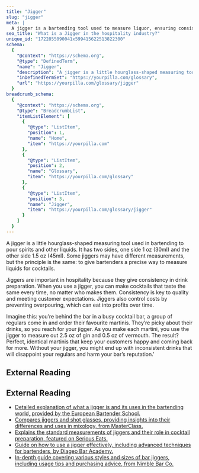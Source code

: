 ```yaml
---
title: "Jigger"
slug: "jigger"
meta: |
  A jigger is a bartending tool used to measure liquor, ensuring consistent and accurate pours in cocktails. It typically has two sides with different measurements.
seo_title: "What is a Jigger in the hospitality industry?"
unique_id: "1722855090041x599415622513822300"
schema:
  {
    "@context": "https://schema.org",
    "@type": "DefinedTerm",
    "name": "Jigger",
    "description": "A jigger is a little hourglass-shaped measuring tool used in bartending to pour spirits and other liquids. It has two sides, one side 1 oz (30ml) and the other side 1.5 oz (45ml).",
    "inDefinedTermSet": "https://yourpilla.com/glossary",
    "url": "https://yourpilla.com/glossary/jigger"
  }
breadcrumb_schema:
  {
    "@context": "https://schema.org",
    "@type": "BreadcrumbList",
    "itemListElement": [
      {
        "@type": "ListItem",
        "position": 1,
        "name": "Home",
        "item": "https://yourpilla.com"
      },
      {
        "@type": "ListItem",
        "position": 2,
        "name": "Glossary",
        "item": "https://yourpilla.com/glossary"
      },
      {
        "@type": "ListItem",
        "position": 3,
        "name": "Jigger",
        "item": "https://yourpilla.com/glossary/jigger"
      }
    ]
  }
---
```


A jigger is a little hourglass-shaped measuring tool used in bartending to pour spirits and other liquids. It has two sides, one side 1 oz (30ml) and the other side 1.5 oz (45ml). Some jiggers may have different measurements, but the principle is the same: to give bartenders a precise way to measure liquids for cocktails.

Jiggers are important in hospitality because they give consistency in drink preparation. When you use a jigger, you can make cocktails that taste the same every time, no matter who makes them. Consistency is key to quality and meeting customer expectations. Jiggers also control costs by preventing overpouring, which can eat into profits over time.

Imagine this: you’re behind the bar in a busy cocktail bar, a group of regulars come in and order their favourite martinis. They’re picky about their drinks, so you reach for your jigger. As you make each martini, you use the jigger to measure out 2.5 oz of gin and 0.5 oz of vermouth. The result? Perfect, identical martinis that keep your customers happy and coming back for more. Without your jigger, you might end up with inconsistent drinks that will disappoint your regulars and harm your bar’s reputation.'

## External Reading



## External Reading

*   [Detailed explanation of what a jigger is and its uses in the bartending world, provided by the European Bartender School.](https://www.barschool.net/blog/bar-tools-jigger#:~:text=A%20jigger%20is%20a%20type,in%20the%20bartending%20world%20too.)
*   [Compares jiggers and shot glasses, providing insights into their differences and uses in mixology, from MasterClass.](https://www.masterclass.com/articles/jigger-vs-shot#:~:text=Teaches%20Cooking%20I-,What%20Is%20a%20Jigger%3F,the%20kits%20of%20professional%20mixologists.)
*   [Explains the standard measurements of jiggers and their role in cocktail preparation, featured on Serious Eats.](https://www.seriouseats.com/cocktail-101-measuring-utensils-jiggers-cups#:~:text=Jiggers%20are%20the%20basic%20hourglass,%2C%20or%203%2F4%20ounces.)
*   [Guide on how to use a jigger effectively, including advanced techniques for bartenders, by Diageo Bar Academy.](https://www.diageobaracademy.com/en-zz/home/bartender-skills-and-techniques/jigger)
*   [In-depth guide covering various styles and sizes of bar jiggers, including usage tips and purchasing advice, from Nimble Bar Co.](https://nimblebar.co/bar-jiggers/)